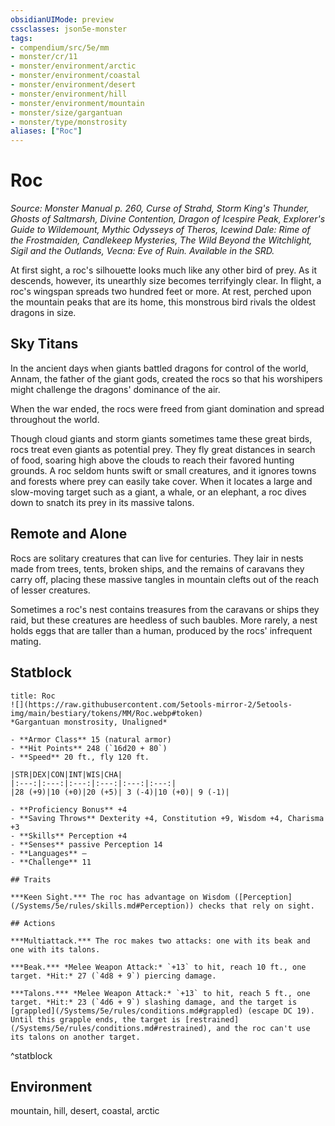 ```yaml
---
obsidianUIMode: preview
cssclasses: json5e-monster
tags:
- compendium/src/5e/mm
- monster/cr/11
- monster/environment/arctic
- monster/environment/coastal
- monster/environment/desert
- monster/environment/hill
- monster/environment/mountain
- monster/size/gargantuan
- monster/type/monstrosity
aliases: ["Roc"]
---
```

# Roc
*Source: Monster Manual p. 260, Curse of Strahd, Storm King's Thunder, Ghosts of Saltmarsh, Divine Contention, Dragon of Icespire Peak, Explorer's Guide to Wildemount, Mythic Odysseys of Theros, Icewind Dale: Rime of the Frostmaiden, Candlekeep Mysteries, The Wild Beyond the Witchlight, Sigil and the Outlands, Vecna: Eve of Ruin. Available in the SRD.*  

At first sight, a roc's silhouette looks much like any other bird of prey. As it descends, however, its unearthly size becomes terrifyingly clear. In flight, a roc's wingspan spreads two hundred feet or more. At rest, perched upon the mountain peaks that are its home, this monstrous bird rivals the oldest dragons in size.

## Sky Titans

In the ancient days when giants battled dragons for control of the world, Annam, the father of the giant gods, created the rocs so that his worshipers might challenge the dragons' dominance of the air.

When the war ended, the rocs were freed from giant domination and spread throughout the world.

Though cloud giants and storm giants sometimes tame these great birds, rocs treat even giants as potential prey. They fly great distances in search of food, soaring high above the clouds to reach their favored hunting grounds. A roc seldom hunts swift or small creatures, and it ignores towns and forests where prey can easily take cover. When it locates a large and slow-moving target such as a giant, a whale, or an elephant, a roc dives down to snatch its prey in its massive talons.

## Remote and Alone

Rocs are solitary creatures that can live for centuries. They lair in nests made from trees, tents, broken ships, and the remains of caravans they carry off, placing these massive tangles in mountain clefts out of the reach of lesser creatures.

Sometimes a roc's nest contains treasures from the caravans or ships they raid, but these creatures are heedless of such baubles. More rarely, a nest holds eggs that are taller than a human, produced by the rocs' infrequent mating.

## Statblock

```ad-statblock
title: Roc
![](https://raw.githubusercontent.com/5etools-mirror-2/5etools-img/main/bestiary/tokens/MM/Roc.webp#token)
*Gargantuan monstrosity, Unaligned*

- **Armor Class** 15 (natural armor)
- **Hit Points** 248 (`16d20 + 80`)
- **Speed** 20 ft., fly 120 ft.

|STR|DEX|CON|INT|WIS|CHA|
|:---:|:---:|:---:|:---:|:---:|:---:|
|28 (+9)|10 (+0)|20 (+5)| 3 (-4)|10 (+0)| 9 (-1)|

- **Proficiency Bonus** +4
- **Saving Throws** Dexterity +4, Constitution +9, Wisdom +4, Charisma +3
- **Skills** Perception +4
- **Senses** passive Perception 14
- **Languages** —
- **Challenge** 11

## Traits

***Keen Sight.*** The roc has advantage on Wisdom ([Perception](/Systems/5e/rules/skills.md#Perception)) checks that rely on sight.

## Actions

***Multiattack.*** The roc makes two attacks: one with its beak and one with its talons.

***Beak.*** *Melee Weapon Attack:* `+13` to hit, reach 10 ft., one target. *Hit:* 27 (`4d8 + 9`) piercing damage.

***Talons.*** *Melee Weapon Attack:* `+13` to hit, reach 5 ft., one target. *Hit:* 23 (`4d6 + 9`) slashing damage, and the target is [grappled](/Systems/5e/rules/conditions.md#grappled) (escape DC 19). Until this grapple ends, the target is [restrained](/Systems/5e/rules/conditions.md#restrained), and the roc can't use its talons on another target.
```
^statblock

## Environment

mountain, hill, desert, coastal, arctic